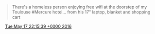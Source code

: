 > There's a homeless person enjoying free wifi at the doorstep of my Toulouse \#Mercure hotel\.\.\. from his 17" laptop, blanket and shopping cart

<img src="../../media/tweet.ico" width="12" /> [Tue May 17 22:15:39 +0000 2016](https://twitter.com/DromerDenker/status/732696107101396992)